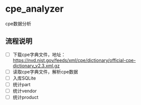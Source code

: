 # cpe_analyzer
cpe数据分析

## 流程说明
- [ ] 下载cpe字典文件，地址：https://nvd.nist.gov/feeds/xml/cpe/dictionary/official-cpe-dictionary_v2.3.xml.gz
- [ ] 读取cpe字典文件，解析cpe数据
- [ ] 入库SQLite
- [ ] 统计part
- [ ] 统计vendor
- [ ] 统计product
